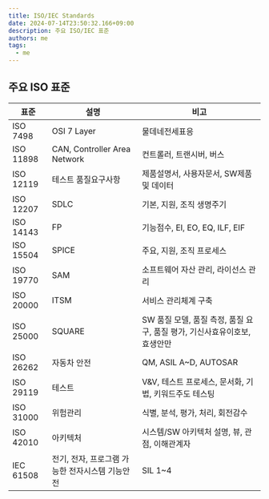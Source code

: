 ```yaml
---
title: ISO/IEC Standards
date: 2024-07-14T23:50:32.166+09:00
description: 주요 ISO/IEC 표준
authors: me
tags: 
  - me
---
```


## 주요 ISO 표준

| 표준 | 설명 | 비고 |
| --- | --- | --- |
| ISO 7498 | OSI 7 Layer | 물데네전세표응 |
| ISO 11898 | CAN, Controller Area Network | 컨트롤러, 트랜시버, 버스 |
| ISO 12119 | 테스트 품질요구사항 | 제품설명서, 사용자문서, SW제품 및 데이터 |
| ISO 12207 | SDLC | 기본, 지원, 조직 생명주기 |
| ISO 14143 | FP | 기능점수, EI, EO, EQ, ILF, EIF |
| ISO 15504 | SPICE | 주요, 지원, 조직 프로세스 |
| ISO 19770 | SAM | 소프트웨어 자산 관리, 라이선스 관리 |
| ISO 20000 | ITSM | 서비스 관리체계 구축 |
| ISO 25000 | SQUARE | SW 품질 모델, 품질 측정, 품질 요구, 품질 평가, 기신사효유이호보, 효생안만 |
| ISO 26262 | 자동차 안전 | QM, ASIL A~D, AUTOSAR |
| ISO 29119 | 테스트 | V&V, 테스트 프로세스, 문서화, 기법, 키워드주도 테스팅 |
| ISO 31000 | 위험관리 | 식별, 분석, 평가, 처리, 회전감수 |
| ISO 42010 | 아키텍처 | 시스템/SW 아키텍처 설명, 뷰, 관점, 이해관계자 |
| IEC 61508 | 전기, 전자, 프로그램 가능한 전자시스템 기능안전 | SIL 1~4 |
